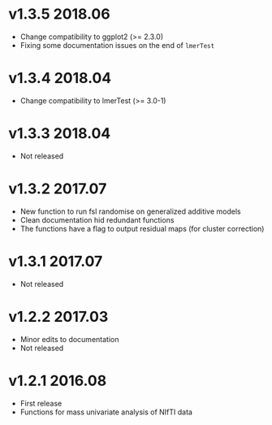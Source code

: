 # v1.3.5 2018.06

* Change compatibility to ggplot2 (>= 2.3.0)
* Fixing some documentation issues on the end of `lmerTest`

# v1.3.4 2018.04

* Change compatibility to lmerTest (>= 3.0-1)

# v1.3.3 2018.04

* Not released

# v1.3.2 2017.07

* New function to run fsl randomise on generalized additive models
* Clean documentation hid redundant functions
* The functions have a flag to output residual maps (for cluster correction)

# v1.3.1 2017.07

* Not released

# v1.2.2 2017.03

* Minor edits to documentation
* Not released

# v1.2.1 2016.08

* First release
* Functions for mass univariate analysis of NIfTI data
